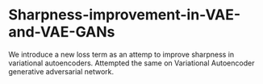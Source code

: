 # Sharpness-improvement-in-VAE-and-VAE-GANs
We introduce a new loss term as an attemp to improve sharpness in variational autoencoders. Attempted the same on Variational Autoencoder generative adversarial network.

